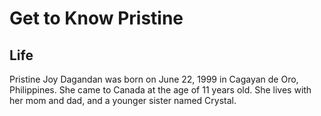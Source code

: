# Get to Know Pristine

## Life
Pristine Joy Dagandan was born on June 22, 1999 in Cagayan de Oro, Philippines. She came to Canada at the age of 11 years old. She lives with her mom and dad, and a younger sister named Crystal.